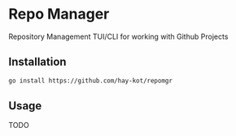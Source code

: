 # Repo Manager

Repository Management TUI/CLI for working with Github Projects

## Installation

```bash
go install https://github.com/hay-kot/repomgr
```

## Usage

TODO

